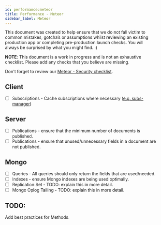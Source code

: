 ```yaml
---
id: performance:meteor
title: Performance - Meteor
sidebar_label: Meteor
---
```


This document was created to help ensure that we do not fall victim to common mistakes, gotcha’s or assumptions whilst reviewing an existing production app or completing pre-production launch checks. You will always be surprised by what you might find. :)

**NOTE**: This document is a work in progress and is not an exhaustive checklist. Please add any checks that you believe are missing.

Don't forget to review our [Meteor - Security checklist](https://github.com/okgrow/guides/tree/master/security:meteor).

## Client

* [ ] Subscriptions - Cache subscriptions where necessary ([e.g. subs-manager](https://github.com/kadirahq/subs-manager))

## Server

* [ ] Publications - ensure that the minimum number of documents is published.
* [ ] Publications - ensure that unused/unnecessary fields in a document are not published.

## Mongo

* [ ] Queries - All queries should only return the fields that are used/needed.
* [ ] Indexes - ensure Mongo indexes are being used optimally.
* [ ] Replication Set - TODO: explain this in more detail.
* [ ] Mongo Oplog Tailing - TODO: explain this in more detail.

## TODO:

Add best practices for Methods.
